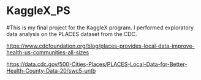 # KaggleX_PS
#This is my final project for the KaggleX program. I performed exploratory data analysis on the PLACES dataset from the CDC.

https://www.cdcfoundation.org/blog/places-provides-local-data-improve-health-us-communities-all-sizes

https://data.cdc.gov/500-Cities-Places/PLACES-Local-Data-for-Better-Health-County-Data-20/swc5-untb
